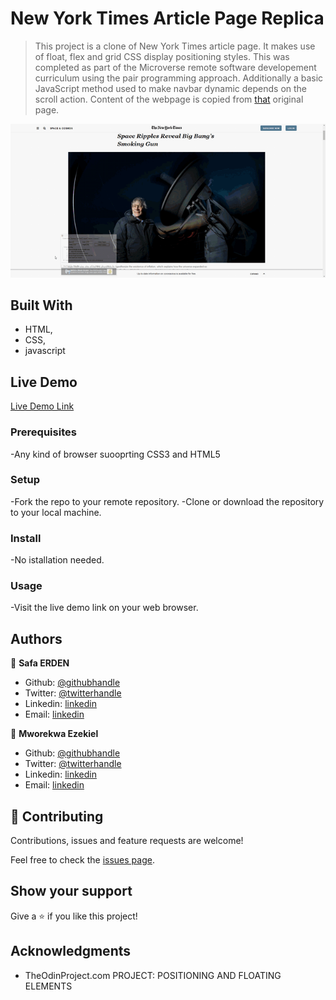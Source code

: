 # New York Times Article Page Replica

> This project is a clone of New York Times article page. It makes use of float, flex and grid CSS display positioning styles. This was completed as part of the Microverse remote software developement curriculum using the pair programming approach. Additionally a basic JavaScript method used to make navbar dynamic depends on the scroll action. Content of the webpage is copied from [that](https://www.nytimes.com/2014/03/18/science/space/detection-of-waves-in-space-buttresses-landmark-theory-of-big-bang.html?_r=0) original page.

![screenshot](./Assets/images/readme.gif)

## Built With

- HTML,
- CSS,
- javascript

## Live Demo

[Live Demo Link](https://rawcdn.githack.com/SafaErden/The-New-York-Times/356b25aaf1c5320ba8ef782ebb8e8e7b9a565786/index.html)

### Prerequisites

-Any kind of browser suooprting CSS3 and HTML5

### Setup

-Fork the repo to your remote repository.
-Clone or download the repository to your local machine.

### Install

-No istallation needed.

### Usage

-Visit the live demo link on your web browser.


## Authors

👤 **Safa ERDEN**

- Github: [@githubhandle](https://github.com/SafaErden)
- Twitter: [@twitterhandle](https://twitter.com/safaerden)
- Linkedin: [linkedin](https://www.linkedin.com/in/safaerden/)
- Email: [linkedin](mailto:safaerden@gmail.com)

👤 **Mworekwa Ezekiel**

- Github: [@githubhandle](https://github.com/vanheaven-ui)
- Twitter: [@twitterhandle](https://twitter.com/MworekwaE)
- Linkedin: [linkedin](https://www.linkedin.com/in/vanheaven/)
- Email: [linkedin](mailto:ebtwino718@yahoo.com)

## 🤝 Contributing

Contributions, issues and feature requests are welcome!

Feel free to check the [issues page](https://github.com/SafaErden/The-New-York-Times/issues).

## Show your support

Give a ⭐️ if you like this project!

## Acknowledgments

- TheOdinProject.com PROJECT: POSITIONING AND FLOATING ELEMENTS

